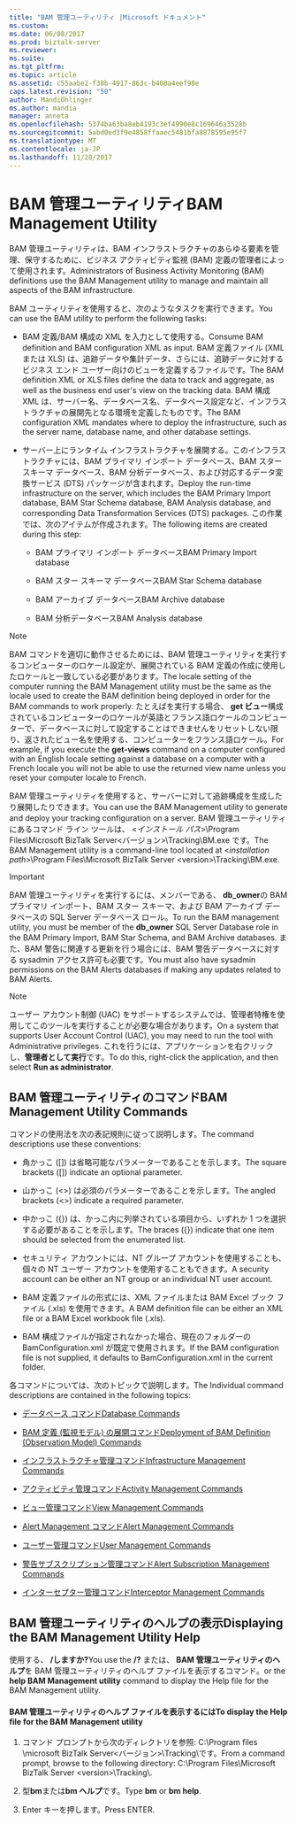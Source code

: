 ```yaml
---
title: "BAM 管理ユーティリティ |Microsoft ドキュメント"
ms.custom: 
ms.date: 06/08/2017
ms.prod: biztalk-server
ms.reviewer: 
ms.suite: 
ms.tgt_pltfrm: 
ms.topic: article
ms.assetid: c55aabe2-f38b-4917-863c-b408a4eef98e
caps.latest.revision: "50"
author: MandiOhlinger
ms.author: mandia
manager: anneta
ms.openlocfilehash: 5374ba63ba8eb4193c3ef4990e8c169646a3528b
ms.sourcegitcommit: 5abd0ed3f9e4858ffaaec5481bfa8878595e95f7
ms.translationtype: MT
ms.contentlocale: ja-JP
ms.lasthandoff: 11/28/2017
---
```

# <a name="bam-management-utility"></a><span data-ttu-id="e6986-102">BAM 管理ユーティリティ</span><span class="sxs-lookup"><span data-stu-id="e6986-102">BAM Management Utility</span></span>
<span data-ttu-id="e6986-103">BAM 管理ユーティリティは、BAM インフラストラクチャのあらゆる要素を管理、保守するために、ビジネス アクティビティ監視 (BAM) 定義の管理者によって使用されます。</span><span class="sxs-lookup"><span data-stu-id="e6986-103">Administrators of Business Activity Monitoring (BAM) definitions use the BAM Management utility to manage and maintain all aspects of the BAM infrastructure.</span></span>  
  
 <span data-ttu-id="e6986-104">BAM ユーティリティを使用すると、次のようなタスクを実行できます。</span><span class="sxs-lookup"><span data-stu-id="e6986-104">You can use the BAM utility to perform the following tasks:</span></span>  
  
-   <span data-ttu-id="e6986-105">BAM 定義/BAM 構成の XML を入力として使用する。</span><span class="sxs-lookup"><span data-stu-id="e6986-105">Consume BAM definition and BAM configuration XML as input.</span></span> <span data-ttu-id="e6986-106">BAM 定義ファイル (XML または XLS) は、追跡データや集計データ、さらには、追跡データに対するビジネス エンド ユーザー向けのビューを定義するファイルです。</span><span class="sxs-lookup"><span data-stu-id="e6986-106">The BAM definition XML or XLS files define the data to track and aggregate, as well as the business end user's view on the tracking data.</span></span> <span data-ttu-id="e6986-107">BAM 構成 XML は、サーバー名、データベース名、データベース設定など、インフラストラクチャの展開先となる環境を定義したものです。</span><span class="sxs-lookup"><span data-stu-id="e6986-107">The BAM configuration XML mandates where to deploy the infrastructure, such as the server name, database name, and other database settings.</span></span>  
  
-   <span data-ttu-id="e6986-108">サーバー上にランタイム インフラストラクチャを展開する。このインフラストラクチャには、BAM プライマリ インポート データベース、BAM スター スキーマ データベース、BAM 分析データベース、および対応するデータ変換サービス (DTS) パッケージが含まれます。</span><span class="sxs-lookup"><span data-stu-id="e6986-108">Deploy the run-time infrastructure on the server, which includes the BAM Primary Import database, BAM Star Schema database, BAM Analysis database, and corresponding Data Transformation Services (DTS) packages.</span></span> <span data-ttu-id="e6986-109">この作業では、次のアイテムが作成されます。</span><span class="sxs-lookup"><span data-stu-id="e6986-109">The following items are created during this step:</span></span>  
  
    -   <span data-ttu-id="e6986-110">BAM プライマリ インポート データベース</span><span class="sxs-lookup"><span data-stu-id="e6986-110">BAM Primary Import database</span></span>  
  
    -   <span data-ttu-id="e6986-111">BAM スター スキーマ データベース</span><span class="sxs-lookup"><span data-stu-id="e6986-111">BAM Star Schema database</span></span>  
  
    -   <span data-ttu-id="e6986-112">BAM アーカイブ データベース</span><span class="sxs-lookup"><span data-stu-id="e6986-112">BAM Archive database</span></span>  
  
    -   <span data-ttu-id="e6986-113">BAM 分析データベース</span><span class="sxs-lookup"><span data-stu-id="e6986-113">BAM Analysis database</span></span>  
  
> [!NOTE]
>  <span data-ttu-id="e6986-114">BAM コマンドを適切に動作させるためには、BAM 管理ユーティリティを実行するコンピューターのロケール設定が、展開されている BAM 定義の作成に使用したロケールと一致している必要があります。</span><span class="sxs-lookup"><span data-stu-id="e6986-114">The locale setting of the computer running the BAM Management utility must be the same as the locale used to create the BAM definition being deployed in order for the BAM commands to work properly.</span></span> <span data-ttu-id="e6986-115">たとえばを実行する場合、 **get ビュー**構成されているコンピューターのロケールが英語とフランス語ロケールのコンピューターで、データベースに対して設定することはできませんをリセットしない限り、返されたビュー名を使用する、コンピューターをフランス語ロケール。</span><span class="sxs-lookup"><span data-stu-id="e6986-115">For example, if you execute the **get-views** command on a computer configured with an English locale setting against a database on a computer with a French locale you will not be able to use the returned view name unless you reset your computer locale to French.</span></span>  
  
 <span data-ttu-id="e6986-116">BAM 管理ユーティリティを使用すると、サーバーに対して追跡構成を生成したり展開したりできます。</span><span class="sxs-lookup"><span data-stu-id="e6986-116">You can use the BAM Management utility to generate and deploy your tracking configuration on a server.</span></span> <span data-ttu-id="e6986-117">BAM 管理ユーティリティにあるコマンド ライン ツールは、 \<*インストール パス*\>\Program Files\Microsoft BizTalk Server\<バージョン\>\Tracking\BM.exe です。</span><span class="sxs-lookup"><span data-stu-id="e6986-117">The BAM Management utility is a command-line tool located at \<*installation path*\>\Program Files\Microsoft BizTalk Server \<version\>\Tracking\BM.exe.</span></span>  
  
> [!IMPORTANT]
>  <span data-ttu-id="e6986-118">BAM 管理ユーティリティを実行するには、メンバーである、 **db_owner**の BAM プライマリ インポート、BAM スター スキーマ、および BAM アーカイブ データベースの SQL Server データベース ロール。</span><span class="sxs-lookup"><span data-stu-id="e6986-118">To run the BAM management utility, you must be member of the **db_owner** SQL Server Database role in the BAM Primary Import, BAM Star Schema, and BAM Archive databases.</span></span> <span data-ttu-id="e6986-119">また、BAM 警告に関連する更新を行う場合には、BAM 警告データベースに対する sysadmin アクセス許可も必要です。</span><span class="sxs-lookup"><span data-stu-id="e6986-119">You must also have sysadmin permissions on the BAM Alerts databases if making any updates related to BAM Alerts.</span></span>  
  
> [!NOTE]
>  <span data-ttu-id="e6986-120">ユーザー アカウント制御 (UAC) をサポートするシステムでは、管理者特権を使用してこのツールを実行することが必要な場合があります。</span><span class="sxs-lookup"><span data-stu-id="e6986-120">On a system that supports User Account Control (UAC), you may need to run the tool with Administrative privileges.</span></span> <span data-ttu-id="e6986-121">これを行うには、アプリケーションを右クリックし、**管理者として実行**です。</span><span class="sxs-lookup"><span data-stu-id="e6986-121">To do this, right-click the application, and then select **Run as administrator**.</span></span>  
  
## <a name="bam-management-utility-commands"></a><span data-ttu-id="e6986-122">BAM 管理ユーティリティのコマンド</span><span class="sxs-lookup"><span data-stu-id="e6986-122">BAM Management Utility Commands</span></span>  
 <span data-ttu-id="e6986-123">コマンドの使用法を次の表記規則に従って説明します。</span><span class="sxs-lookup"><span data-stu-id="e6986-123">The command descriptions use these conventions:</span></span>  
  
-   <span data-ttu-id="e6986-124">角かっこ ([]) は省略可能なパラメーターであることを示します。</span><span class="sxs-lookup"><span data-stu-id="e6986-124">The square brackets ([]) indicate an optional parameter.</span></span>  
  
-   <span data-ttu-id="e6986-125">山かっこ (<>) は必須のパラメーターであることを示します。</span><span class="sxs-lookup"><span data-stu-id="e6986-125">The angled brackets (<>) indicate a required parameter.</span></span>  
  
-   <span data-ttu-id="e6986-126">中かっこ ({}) は、かっこ内に列挙されている項目から、いずれか 1 つを選択する必要があることを示します。</span><span class="sxs-lookup"><span data-stu-id="e6986-126">The braces ({}) indicate that one item should be selected from the enumerated list.</span></span>  
  
-   <span data-ttu-id="e6986-127">セキュリティ アカウントには、NT グループ アカウントを使用することも、個々の NT ユーザー アカウントを使用することもできます。</span><span class="sxs-lookup"><span data-stu-id="e6986-127">A security account can be either an NT group or an individual NT user account.</span></span>  
  
-   <span data-ttu-id="e6986-128">BAM 定義ファイルの形式には、XML ファイルまたは BAM Excel ブック ファイル (.xls) を使用できます。</span><span class="sxs-lookup"><span data-stu-id="e6986-128">A BAM definition file can be either an XML file or a BAM Excel workbook file (.xls).</span></span>  
  
-   <span data-ttu-id="e6986-129">BAM 構成ファイルが指定されなかった場合、現在のフォルダーの BamConfiguration.xml が既定で使用されます。</span><span class="sxs-lookup"><span data-stu-id="e6986-129">If the BAM configuration file is not supplied, it defaults to BamConfiguration.xml in the current folder.</span></span>  
  
 <span data-ttu-id="e6986-130">各コマンドについては、次のトピックで説明します。</span><span class="sxs-lookup"><span data-stu-id="e6986-130">The Individual command descriptions are contained in the following topics:</span></span>  
  
-   [<span data-ttu-id="e6986-131">データベース コマンド</span><span class="sxs-lookup"><span data-stu-id="e6986-131">Database Commands</span></span>](../core/database-commands.md)  
  
-   [<span data-ttu-id="e6986-132">BAM 定義 (監視モデル) の展開コマンド</span><span class="sxs-lookup"><span data-stu-id="e6986-132">Deployment of BAM Definition (Observation Model) Commands</span></span>](../core/deployment-of-bam-definition-observation-model-commands.md)  
  
-   [<span data-ttu-id="e6986-133">インフラストラクチャ管理コマンド</span><span class="sxs-lookup"><span data-stu-id="e6986-133">Infrastructure Management Commands</span></span>](../core/infrastructure-management-commands.md)  
  
-   [<span data-ttu-id="e6986-134">アクティビティ管理コマンド</span><span class="sxs-lookup"><span data-stu-id="e6986-134">Activity Management Commands</span></span>](../core/activity-management-commands.md)  
  
-   [<span data-ttu-id="e6986-135">ビュー管理コマンド</span><span class="sxs-lookup"><span data-stu-id="e6986-135">View Management Commands</span></span>](../core/view-management-commands.md)  
  
-   [<span data-ttu-id="e6986-136">Alert Management コマンド</span><span class="sxs-lookup"><span data-stu-id="e6986-136">Alert Management Commands</span></span>](../core/alert-management-commands.md)  
  
-   [<span data-ttu-id="e6986-137">ユーザー管理コマンド</span><span class="sxs-lookup"><span data-stu-id="e6986-137">User Management Commands</span></span>](../core/user-management-commands.md)  
  
-   [<span data-ttu-id="e6986-138">警告サブスクリプション管理コマンド</span><span class="sxs-lookup"><span data-stu-id="e6986-138">Alert Subscription Management Commands</span></span>](../core/alert-subscription-management-commands.md)  
  
-   [<span data-ttu-id="e6986-139">インターセプター管理コマンド</span><span class="sxs-lookup"><span data-stu-id="e6986-139">Interceptor Management Commands</span></span>](../core/interceptor-management-commands.md)  
  
## <a name="displaying-the-bam-management-utility-help"></a><span data-ttu-id="e6986-140">BAM 管理ユーティリティのヘルプの表示</span><span class="sxs-lookup"><span data-stu-id="e6986-140">Displaying the BAM Management Utility Help</span></span>  
 <span data-ttu-id="e6986-141">使用する、 **/しますか?**</span><span class="sxs-lookup"><span data-stu-id="e6986-141">You use the **/?**</span></span> <span data-ttu-id="e6986-142">または、 **BAM 管理ユーティリティのヘルプ**を BAM 管理ユーティリティのヘルプ ファイルを表示するコマンド。</span><span class="sxs-lookup"><span data-stu-id="e6986-142">or the **help BAM Management utility** command to display the Help file for the BAM Management utility.</span></span>  
  
#### <a name="to-display-the-help-file-for-the-bam-management-utility"></a><span data-ttu-id="e6986-143">BAM 管理ユーティリティのヘルプ ファイルを表示するには</span><span class="sxs-lookup"><span data-stu-id="e6986-143">To display the Help file for the BAM Management utility</span></span>  
  
1.  <span data-ttu-id="e6986-144">コマンド プロンプトから次のディレクトリを参照: C:\Program files \microsoft BizTalk Server\<バージョン\>\Tracking\\です。</span><span class="sxs-lookup"><span data-stu-id="e6986-144">From a command prompt, browse to the following directory: C:\Program Files\Microsoft BizTalk Server \<version\>\Tracking\\.</span></span>  
  
2.  <span data-ttu-id="e6986-145">型**bm**または**bm ヘルプ**です。</span><span class="sxs-lookup"><span data-stu-id="e6986-145">Type **bm** or **bm help**.</span></span>  
  
3.  <span data-ttu-id="e6986-146">Enter キーを押します。</span><span class="sxs-lookup"><span data-stu-id="e6986-146">Press ENTER.</span></span>